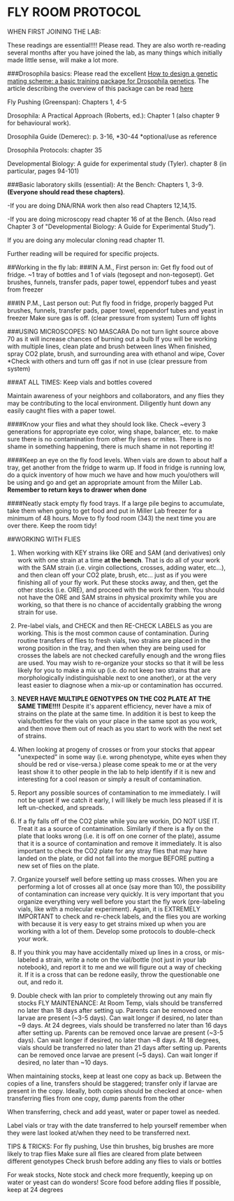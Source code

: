 FLY ROOM PROTOCOL
=================


WHEN FIRST JOINING THE LAB:
 
These readings are essential!!!!  Please read. They are also worth re-reading several months after you have joined the lab, as many things which initially made little sense, will make a lot more.

###Drosophila basics:
Please read the excellent [How to design a genetic mating scheme: a basic training package for Drosophila genetics](http://figshare.com/articles/How_to_design_a_genetic_mating_scheme_a_basic_training_package_for_Drosophila_genetics/106631). The article describing the overview of this package can be read [here](http://www.g3journal.org/content/3/2/353.full.pdf+html)


Fly Pushing (Greenspan):  Chapters 1, 4-5

Drosophila: A Practical Approach (Roberts, ed.): Chapter 1 (also chapter 9 for behavioural work).

Drosophila Guide (Demerec):   p. 3-16, *30-44 *optional/use as reference

Drosophila Protocols:  chapter 35

Developmental Biology: A guide for experimental study (Tyler). chapter 8 (in particular, pages 94-101)

###Basic laboratory skills (essential):
At the Bench: Chapters 1, 3-9.  **(Everyone should read these chapters)**.

-If you  are doing DNA/RNA work then also read Chapters 12,14,15. 
                        
-If you are doing  microscopy read chapter 16 of at the Bench. (Also read Chapter 3 of "Developmental Biology: A Guide for Experimental Study").

If you are doing any molecular cloning read chapter 11.
                        
                        
Further reading will be required for specific projects.

##Working in the fly lab: 
###IN A.M., First person in:
   Get fly food out of fridge. ~1 tray of bottles and 1 of vials (tegosept and non-tegosept).
   Get brushes, funnels, transfer pads, paper towel, eppendorf tubes and yeast from freezer
 
###IN P.M., Last person out:
   Put fly food in fridge, properly bagged
   Put brushes, funnels, transfer pads, paper towel, eppendorf tubes and yeast in freezer
   Make sure gas is off. (clear pressure from system)
   Turn off lights
  
###USING MICROSCOPES:
   NO MASCARA
   Do not turn light source above 70 as it will increase chances of burning out a bulb
   If you will be working with multiple lines, clean plate and brush between lines
   When finished, spray CO2 plate, brush, and surrounding area with ethanol and wipe, Cover
   *Check with others and turn off gas if not in use (clear pressure from system)
 
###AT ALL TIMES:
   Keep vials and bottles covered
 

Maintain awareness of your neighbors and collaborators, and any flies they may be contributing to
the local environment. Diligently hunt down any easily caught flies with a paper towel.
 
####Know your flies and what they should look like. 
Check ~every 3 generations for appropriate eye color, wing shape, balancer, etc. to make sure there is no contamination from other fly lines or mites. There is no shame in something happening, there is much shame in not reporting it!
 
####Keep an eye on the fly food levels.
When vials are down to about half a tray, get another from the fridge to warm up. If food in fridge is running low, do a quick inventory of how much we have and how much you/others will be using and go and get an appropriate amount from the Miller Lab.
**Remember to return keys to drawer when done**
 
####Neatly stack empty fly food trays. 
If a large pile begins to accumulate, take them when going to get food and put in Miller Lab freezer for a minimum of 48 hours. Move to fly food room (343) the next time you are over there.
   Keep the room tidy!

##WORKING WITH FLIES
   1) When working with KEY strains like ORE and SAM (and derivatives) only work with one strain at a time **at the bench**. That is do all of your work with the SAM strain (i.e. virgin collections, crosses, adding water, etc...), and then clean off your CO2 plate, brush, etc... just as if you were finishing all of your fly work. Put these stocks away, and then, get the other stocks (i.e. ORE), and proceed with the work for them.  You should not have the ORE and SAM strains in physical proximity while you are working, so that there is no chance of accidentally grabbing the wrong strain for use.
 
   2) Pre-label vials, and CHECK and then RE-CHECK LABELS as you are working. This is the most common cause of contamination. During routine transfers of flies to fresh vials, two strains are placed in the wrong position in the tray, and then when they are being used for crosses the labels are not checked carefully enough and the wrong flies are used. You may wish to re-organize your stocks so that it will be less likely for you to make a mix up (i.e. do not keep two strains that are morphologically indistinguishable next to one another), or at the very least easier to diagnose when a mix-up or contamination has occurred.
 
   3) **NEVER HAVE MULTIPLE GENOTYPES ON THE CO2 PLATE AT THE SAME TIME!!!!**
Despite it's apparent efficiency, never have a mix of strains on the plate at the same time. In addition it is best to keep the vials/bottles for the vials on your place in the same spot as you work, and then move them out of reach as you start to work with the next set of strains.
 
   4) When looking at progeny of crosses or from your stocks that appear "unexpected" in some way (i.e. wrong phenotype, white eyes when they should be red or vise-versa.) please come speak to me or at the very least show it to other people in the lab to help identify if it is new and interesting for a cool reason or simply a result of contamination.
 
   5) Report any possible sources of contamination to me immediately. I will not be upset if we catch it early, I will likely be much less pleased if it is left un-checked, and spreads.
 
   6) If a fly falls off of the CO2 plate while you are workin, DO NOT USE IT. Treat it as a source of contamination. Similarly if there is a fly on the plate that looks wrong (i.e. it is off on one corner of the
plate), assume that it is a source of contamination and remove it immediately. It is also important to check the CO2 plate for any stray flies that may have landed on the plate, or did not fall into the morgue BEFORE putting a new set of flies on the plate.
 
   7) Organize yourself well before setting up mass crosses. When you are performing a lot of crosses all at once (say more than 10), the possibility of contamination can increase very quickly. It is very important that you organize everything very well before you start the fly work (pre-labeling vials, like with a molecular experiment). Again, it is EXTREMELY IMPORTANT to check and re-check labels, and the flies you are working with because it is very easy to get strains mixed up when you are working with a lot of them. Develop some protocols to double-check your work.
 
   8) If you think you may have accidentally mixed up lines in a cross, or mis-labeled a strain, write a note on the vial/bottle (not just in your lab notebook), and report it to me and we will figure out a way of checking it. If it is a cross that can be redone easily, throw the questionable one out, and redo it.
 
   9) Double check with Ian prior to completely throwing out any main fly stocks
FLY MAINTENANCE:
   At Room Temp, vials should be transferred no later than 18 days after setting up. Parents can be removed once larvae are present (~3-5 days). Can wait longer if desired, no later than ~9 days.
   At 24 degrees, vials should be transferred no later than 16 days after setting up. Parents can be removed once larvae are present (~3-5 days). Can wait longer if desired, no later than ~8 days.
   At 18 degrees, vials should be transferred no later than 21 days after setting up. Parents can be removed once larvae are present (~5 days). Can wait longer if desired, no later than ~10 days.
 
   When maintaining stocks, keep at least one copy as back up. Between the copies of a line, transfers should be staggered; transfer only if larvae are present in the copy. Ideally, both copies should be checked at once- when transferring flies from one copy, dump parents from the other
  
   When transferring, check and add yeast, water or paper towel as needed.
 
   Label vials or tray with the date transferred to help yourself remember when they were last looked at/when they need to be transferred next.
  
TIPS & TRICKS:
   For fly pushing,
Use thin brushes, big brushes are more likely to trap flies
Make sure all flies are cleared from plate between different genotypes
Check brush before adding any flies to vials or bottles

 
   For weak stocks,
Note stock and check more frequently, keeping up on water or yeast can do wonders!
Score food before adding flies
If possible, keep at 24 degrees

